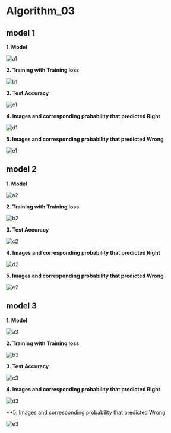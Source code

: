 # Algorithm_03

## model 1
**1. Model**

![a1](https://user-images.githubusercontent.com/63901518/83423185-97950780-a465-11ea-8318-3329a23f6a71.PNG)

**2. Training with Training loss**

![b1](https://user-images.githubusercontent.com/63901518/83423209-a085d900-a465-11ea-8e5e-fb8f0a0755a1.PNG)

**3. Test Accuracy**

![c1](https://user-images.githubusercontent.com/63901518/83423216-a1b70600-a465-11ea-9ef0-f43c37c2b818.PNG)

**4. Images and corresponding probability that predicted Right**

![d1](https://user-images.githubusercontent.com/63901518/83423219-a2e83300-a465-11ea-855b-32c21001c077.PNG)

**5. Images and corresponding probability that predicted Wrong**

![e1](https://user-images.githubusercontent.com/63901518/83423223-a4196000-a465-11ea-8339-6999122f7056.PNG)


## model 2
**1. Model**

![a2](https://user-images.githubusercontent.com/63901518/83423201-9ebc1580-a465-11ea-9d76-8650afa017af.PNG)

**2. Training with Training loss**

![b2](https://user-images.githubusercontent.com/63901518/83423212-a11e6f80-a465-11ea-8f61-18e23551e2ec.PNG)

**3. Test Accuracy**

![c2](https://user-images.githubusercontent.com/63901518/83423217-a24f9c80-a465-11ea-987f-173c95d3bd6d.PNG)

**4. Images and corresponding probability that predicted Right**

![d2](https://user-images.githubusercontent.com/63901518/83423221-a2e83300-a465-11ea-9c57-31ebe11ed422.PNG)

**5. Images and corresponding probability that predicted Wrong**

![e2](https://user-images.githubusercontent.com/63901518/83423228-a54a8d00-a465-11ea-86e9-37d888c91a6b.PNG)

## model 3
**1. Model**

![a3](https://user-images.githubusercontent.com/63901518/83423205-9f54ac00-a465-11ea-8d3d-fcbed224ecc2.PNG)

**2. Training with Training loss**

![b3](https://user-images.githubusercontent.com/63901518/83423214-a1b70600-a465-11ea-8935-0152d3d6f8ca.PNG)

**3. Test Accuracy**

![c3](https://user-images.githubusercontent.com/63901518/83423218-a24f9c80-a465-11ea-86a4-0c769300de2c.PNG)

**4. Images and corresponding probability that predicted Right**

![d3](https://user-images.githubusercontent.com/63901518/83423222-a380c980-a465-11ea-98c2-5226c81ac08d.PNG)

**5. Images and corresponding probability that predicted Wrong

![e3](https://user-images.githubusercontent.com/63901518/83423241-a8de1400-a465-11ea-924a-f09b7aa30a12.PNG)

